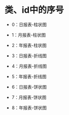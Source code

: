 # 类、id中的序号
- 0：日报表-柱状图
- 1：月报表-柱状图
- 2：年报表-柱状图

- 3：日报表-折线图
- 4：月报表-折线图
- 5：年报表-折线图

- 6：日报表-饼状图
- 7：月报表-饼状图
- 8：年报表-饼状图